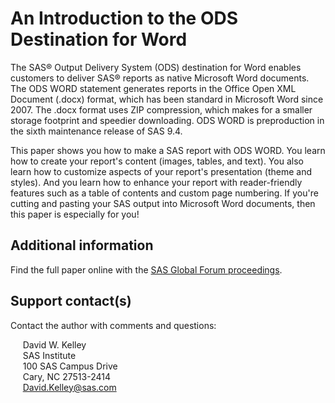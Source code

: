 # An Introduction to the ODS Destination for Word                                                                                                       

The SAS® Output Delivery System (ODS) destination for Word enables customers to deliver SAS® reports as native Microsoft Word documents. The ODS WORD statement generates reports in the Office Open XML Document (.docx) format, which has been standard in Microsoft Word since 2007. The .docx format uses ZIP compression, which makes for a smaller storage footprint and speedier downloading. ODS WORD is preproduction in the sixth maintenance release of SAS 9.4. 

This paper shows you how to make a SAS report with ODS WORD. You learn how to create your report's content (images, tables, and text). You also learn how to customize aspects of your report's presentation (theme and styles). And you learn how to enhance your report with reader-friendly features such as a table of contents and custom page numbering. If you're cutting and pasting your SAS output into Microsoft Word documents, then this paper is especially for you!

## Additional information

Find the full paper online with the [SAS Global Forum proceedings](https://www.sas.com/en_us/events/sas-global-forum/program/proceedings.html).

## Support contact(s)

Contact the author with comments and questions:                                                                                                                                                                                                                                                                                                                                                                                         

  &nbsp;&nbsp;&nbsp;&nbsp;&nbsp;David W. Kelley  
  &nbsp;&nbsp;&nbsp;&nbsp;&nbsp;SAS Institute  
  &nbsp;&nbsp;&nbsp;&nbsp;&nbsp;100 SAS Campus Drive  
  &nbsp;&nbsp;&nbsp;&nbsp;&nbsp;Cary, NC 27513-2414  
  &nbsp;&nbsp;&nbsp;&nbsp;&nbsp;David.Kelley@sas.com
